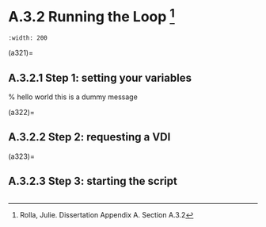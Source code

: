 # A.3.2 Running the Loop [^f1]

```{image} ../../under_construction.png
:width: 200
```

(a321)=

## A.3.2.1 Step 1: setting your variables

% hello world this is a dummy message

(a322)=

## A.3.2.2 Step 2: requesting a VDI

(a323)=

## A.3.2.3 Step 3: starting the script

```{rubric} reference
```

[^f1]: Rolla, Julie. Dissertation Appendix A. Section A.3.2
